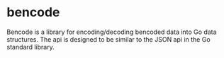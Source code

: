 bencode
=======

Bencode is a library for encoding/decoding bencoded data into Go data structures.
The api is designed to be similar to the JSON api in the Go standard library.
